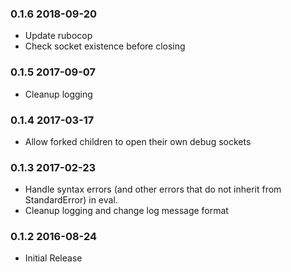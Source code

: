 ### 0.1.6 2018-09-20
- Update rubocop
- Check socket existence before closing

### 0.1.5 2017-09-07
- Cleanup logging

### 0.1.4 2017-03-17
- Allow forked children to open their own debug sockets

### 0.1.3 2017-02-23
- Handle syntax errors (and other errors that do not inherit from StandardError) in eval.
- Cleanup logging and change log message format

### 0.1.2 2016-08-24
- Initial Release

